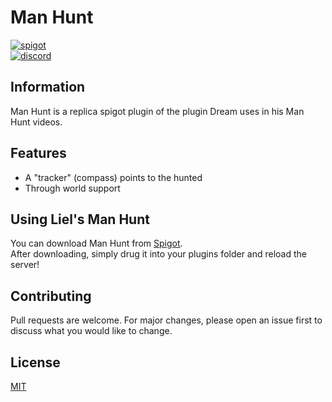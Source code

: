 # Man Hunt

[<img alt="spigot" src="https://lielamar.com/cdn/plugins/github_spigot.png" size=1.5>](https://www.spigotmc.org/resources/manhunt.86467/)
<br>
[<img alt="discord" src="https://lielamar.com/cdn/plugins/github_discord.png" size=1.5>](https://discord.gg/NzgBrqR)

## Information

Man Hunt is a replica spigot plugin of the plugin Dream uses in his Man Hunt videos.

## Features
* A "tracker" (compass) points to the hunted
* Through world support

## Using Liel's Man Hunt
You can download Man Hunt from [Spigot](https://www.spigotmc.org/resources/manhunt.86467/).
<br>After downloading, simply drug it into your plugins folder and reload the server!

## Contributing
Pull requests are welcome. For major changes, please open an issue first to discuss what you would like to change.

## License
[MIT](https://choosealicense.com/licenses/mit/)
